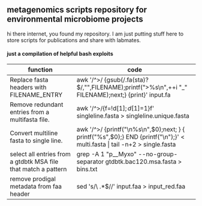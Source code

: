 ## metagenomics scripts repository for environmental microbiome projects
hi there internet, you found my repository. I am just putting stuff here to store scripts for publications and share with labmates. 



#### just a compilation of helpful bash exploits

| function  | code |
| ------------------------ | -------------------- |
|  Replace fasta headers with FILENAME_ENTRY  | awk '/^>/ {gsub(/.fa(sta)?$/,"",FILENAME);printf(">%s\n",++i "\_" FILENAME);next;} {print}' input.fa |
| Remove redundant entries from a multifasta file.   | awk '/^>/{f=!d[$1];d[$1]=1}f' singleline.fasta > singleline.unique.fasta  |
| Convert multiline fasta to single line. |  awk '/^>/ {printf("\n%s\n",$0);next; } { printf("%s",$0);} END {printf("\n");}' < multi.fasta \| tail -n+2 > single.fasta |
| select all entries from a gtdbtk MSA file that match a pattern | grep -A 1 "p__Myxo" --no-group-separator gtdbtk.bac120.msa.fasta > bins.txt | 
| remove prodigal metadata from faa header | sed 's/\ .*$//' input.faa > input_red.faa |
